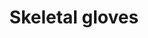 ---
layout: item
title: Skeletal gloves
item-id: 6153
datatable: true
id: 6153
name: "Skeletal gloves"
members: true
lowalch: 260
highalch: 390
examine: "Fremennik gloves stitched together from wallasalki bones fragments."
monsters:
  - id: 5938
    name: "Wallasalki"
    members: true
    combat_level: 98
    wiki_url: "https://oldschool.runescape.wiki/w/Wallasalki"
    drops:
      - quantity: "1"
        rarity: 0.015625
    image: "https://oldschool.runescape.wiki/images/9/91/Wallasalki.png?1ce3f"
---